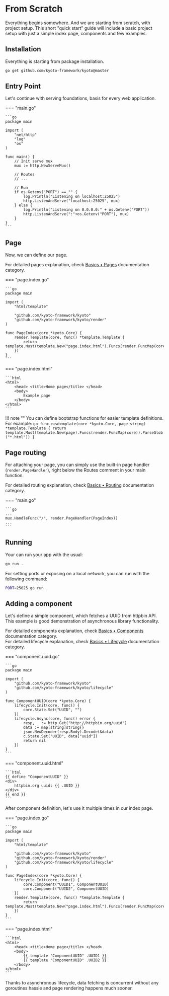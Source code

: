 # From Scratch

Everything begins somewhere.
And we are starting from scratch, with project setup.
This short "quick start" guide will include a basic project setup with just a simple index page, components and few examples.

## Installation

Everything is starting from package installation.

```bash
go get github.com/kyoto-framework/kyoto@master
```

## Entry Point

Let's continue with serving foundations, basis for every web application.

=== "main.go"

	```go
	package main

	import (
	    "net/http"
	    "log"
	    "os"
	)

	func main() {
	    // Init serve mux
	    mux := http.NewServeMux()

	    // Routes
	    // ...

	    // Run
	    if os.Getenv("PORT") == "" {
	        log.Println("Listening on localhost:25025")
	        http.ListenAndServe("localhost:25025", mux)
	    } else {
	        log.Println("Listening on 0.0.0.0:" + os.Getenv("PORT"))
	        http.ListenAndServe(":"+os.Getenv("PORT"), mux)
	    }
	}
	```

## Page

Now, we can define our page.

For detailed pages explanation, check [Basics • Pages](/basics/pages) documentation category.

=== "page.index.go"

	```go
	package main

	import (
	    "html/template"

	    "github.com/kyoto-framework/kyoto"
	    "github.com/kyoto-framework/kyoto/render"
	)

	func PageIndex(core *kyoto.Core) {
		render.Template(core, func() *template.Template {
			return template.Must(template.New("page.index.html").Funcs(render.FuncMap(core)).ParseGlob("*.html"))
		})
	}
	```

=== "page.index.html"

	```html
	<html>
		<head> <title>Home page</title> </head>
		<body>
			Example page
		</body>
	</html>
	```

!!! note ""
    You can define bootstrap functions for easier template definitions. For example:
    ```go
    func newtemplate(core *kyoto.Core, page string) *template.Template {
        return template.Must(template.New(page).Funcs(render.FuncMap(core)).ParseGlob("*.html"))
    }
    ```

## Page routing

For attaching your page, you can simply use the built-in page handler (`render.PageHandler`), right below the Routes comment in your main function.

For detailed routing explanation, check [Basics • Routing](/basics/routing) documentation category.

=== "main.go"

	```go
	...
	mux.HandleFunc("/", render.PageHandler(PageIndex))
	...
	```
	

## Running

Your can run your app with the usual:

```bash
go run .
```

For setting ports or exposing on a local network, you can run with the following command:

```bash
PORT=25025 go run .
```

## Adding a component

Let's define a simple component, which fetches a UUID from httpbin API.
This example is good demonstration of asynchronous library functionality.

For detailed components explanation, check [Basics • Components](/basics/components) documentation category.  
For detailed lifecycle explanation, check [Basics • Lifecycle](/basics/lifecycle) documentation category.

=== "component.uuid.go"

	```go
	package main

	import (
		"github.com/kyoto-framework/kyoto"
		"github.com/kyoto-framework/kyoto/lifecycle"
	)

	func ComponentUUID(core *kyoto.Core) {
		lifecycle.Init(core, func() {
			core.State.Set("UUID", "")
		})
		lifecycle.Async(core, func() error {
			resp, _ := http.Get("http://httpbin.org/uuid")
	        data := map[string]string{}
	        json.NewDecoder(resp.Body).Decode(&data)
	        c.State.Set("UUID", data["uuid"])
	        return nil
		})
	}
	```

=== "component.uuid.html"

	```html
	{{ define "ComponentUUID" }}
	<div>
		httpbin.org uuid: {{ .UUID }}
	</div>
	{{ end }}
	```

After component definition, let's use it multiple times in our index page.

=== "page.index.go"

	```go
	package main

	import (
	    "html/template"

	    "github.com/kyoto-framework/kyoto"
	    "github.com/kyoto-framework/kyoto/render"
	    "github.com/kyoto-framework/kyoto/lifecycle"
	)

	func PageIndex(core *kyoto.Core) {
		lifecycle.Init(core, func() {
			core.Component("UUID1", ComponentUUID)
			core.Component("UUID2", ComponentUUID)
		})
		render.Template(core, func() *template.Template {
			return template.Must(template.New("page.index.html").Funcs(render.FuncMap(core)).ParseGlob("*.html"))
		})
	}
	```

=== "page.index.html"

	```html
	<html>
	    <head> <title>Home page</title> </head>
	    <body>
	        {{ template "ComponentUUID" .UUID1 }}
	        {{ template "ComponentUUID" .UUID2 }}
	    </body>
	</html>
	```

Thanks to asynchronous lifecycle, data fetching is concurrent without any goroutines hassle and page rendering happens much sooner.
